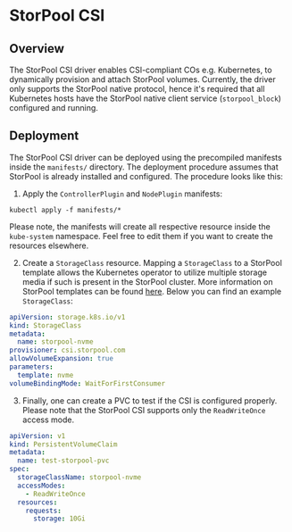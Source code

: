 <!--
SPDX-FileCopyrightText: 2024  StorPool <support@storpool.com>
SPDX-License-Identifier: Apache-2.0
-->

# StorPool CSI

## Overview

The StorPool CSI driver enables CSI-compliant COs e.g. Kubernetes, to dynamically provision
and attach StorPool volumes. Currently, the driver only supports the StorPool native protocol,
hence it's required that all Kubernetes hosts have the StorPool native client service 
(`storpool_block`) configured and running.

## Deployment

The StorPool CSI driver can be deployed using the precompiled manifests inside the `manifests/`
directory. The deployment procedure assumes that StorPool is already installed and configured.
The procedure looks like this:

1. Apply the `ControllerPlugin` and `NodePlugin` manifests:

```shell
kubectl apply -f manifests/*
```
Please note, the manifests will create all respective resource inside the `kube-system` namespace.
Feel free to edit them if you want to create the resources elsewhere.

2. Create a `StorageClass` resource. Mapping a `StorageClass` to a StorPool template allows the 
Kubernetes operator to utilize multiple storage media if such is present in the StorPool cluster.
More information on StorPool templates can be found
[here](https://kb.storpool.com/user_guides/user_guide.html#cli-templates).
Below you can find an example `StorageClass`:
```yaml
apiVersion: storage.k8s.io/v1
kind: StorageClass
metadata:
  name: storpool-nvme
provisioner: csi.storpool.com
allowVolumeExpansion: true
parameters:
  template: nvme
volumeBindingMode: WaitForFirstConsumer
```

3. Finally, one can create a PVC to test if the CSI is configured properly. Please note that the
StorPool CSI supports only the `ReadWriteOnce` access mode.
```yaml
apiVersion: v1
kind: PersistentVolumeClaim
metadata:
  name: test-storpool-pvc
spec:
  storageClassName: storpool-nvme
  accessModes:
    - ReadWriteOnce
  resources:
    requests:
      storage: 10Gi
```
